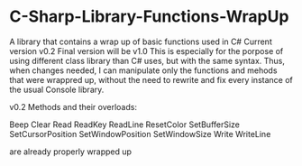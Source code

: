 # C-Sharp-Library-Functions-WrapUp
A library that contains a wrap up of basic functions used in C#
Current version v0.2
Final version will be v1.0
This is especially for the porpose of using different class library than C# uses, but with the same syntax. Thus, when changes needed, I can manipulate only the functions and mehods that were wrappred up, without the need to rewrite and fix every instance of the usual Console library.

v0.2
Methods and their overloads: 

Beep
Clear
Read
ReadKey
ReadLine
ResetColor
SetBufferSize
SetCursorPosition
SetWindowPosition
SetWindowSize
Write
WriteLine

are already properly wrapped up
